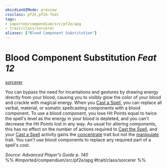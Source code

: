 ```yaml
---
obsidianUIMode: preview
cssclass: pf2e,pf2e-feat
tags:
- imported/compendium/src/pf2e/apg
- trait/class/sorcerer
aliases: ["Blood Component Substitution"]
---
```

# Blood Component Substitution  *Feat 12*  
[sorcerer](rules/traits/sorcerer.md)  


You can bypass the need for incantations and gestures by drawing energy directly from your blood, causing you to visibly glow the color of your blood and crackle with magical energy. When you [Cast a Spell](cast-a-spell.md), you can replace all verbal, material, or somatic spellcasting components with a blood component. To use a blood component, you lose Hit Points equal to twice the spell's level as the energy in your blood is depleted, and you can't decrease the Hit Points lost in any way. As usual for altering components, this has no effect on the number of actions required to [Cast the Spell](cast-a-spell.md), and your [Cast a Spell](cast-a-spell.md) activity gains the [concentrate](concentrate.md) trait but not the [manipulate](manipulate.md) trait. You can't use blood components to replace any required part of a spell's cost.

*Source: Advanced Player's Guide p. 140*  
%% #imported/compendium/src/pf2e/apg #trait/class/sorcerer %%
